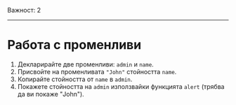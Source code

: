 Важност: 2

---

# Работа с променливи

1. Декларирайте две променливи: `admin` и `name`.
2. Присвойте на променливата `"John"` стойността `name`.
3. Копирайте стойността от `name` в `admin`.
4. Покажете стойността на `admin` използвайки функцията `alert` (трябва да ви покаже "John").
